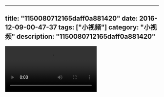 
---
title: "1150080712165daff0a881420"
date: 2016-12-09-00-47-37
tags: ["小视频"]
category: "小视频"
description: "1150080712165daff0a881420"
---
<video src="http://ohtsqip0g.bkt.clouddn.com/1150080712165daff0a881420.mp4" controls="controls"></video>
